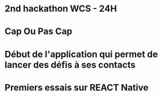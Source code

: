 # 2nd hackathon WCS - 24H
# Cap Ou Pas Cap
# Début de l'application qui permet de lancer des défis à ses contacts
# Premiers essais sur REACT Native
